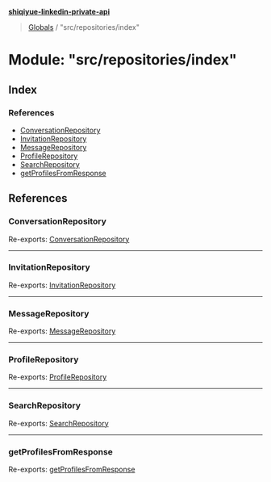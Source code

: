 **[shiqiyue-linkedin-private-api](../README.md)**

> [Globals](../globals.md) / "src/repositories/index"

# Module: "src/repositories/index"

## Index

### References

* [ConversationRepository](_src_repositories_index_.md#conversationrepository)
* [InvitationRepository](_src_repositories_index_.md#invitationrepository)
* [MessageRepository](_src_repositories_index_.md#messagerepository)
* [ProfileRepository](_src_repositories_index_.md#profilerepository)
* [SearchRepository](_src_repositories_index_.md#searchrepository)
* [getProfilesFromResponse](_src_repositories_index_.md#getprofilesfromresponse)

## References

### ConversationRepository

Re-exports: [ConversationRepository](../classes/_src_repositories_conversation_repository_.conversationrepository.md)

___

### InvitationRepository

Re-exports: [InvitationRepository](../classes/_src_repositories_invitation_repository_.invitationrepository.md)

___

### MessageRepository

Re-exports: [MessageRepository](../classes/_src_repositories_message_repository_.messagerepository.md)

___

### ProfileRepository

Re-exports: [ProfileRepository](../classes/_src_repositories_profile_repository_.profilerepository.md)

___

### SearchRepository

Re-exports: [SearchRepository](../classes/_src_repositories_search_repository_.searchrepository.md)

___

### getProfilesFromResponse

Re-exports: [getProfilesFromResponse](_src_repositories_profile_repository_.md#getprofilesfromresponse)
